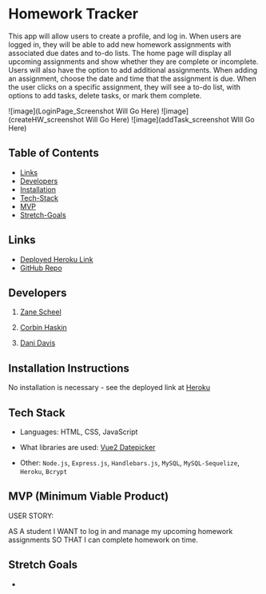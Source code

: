 # Homework Tracker

This app will allow users to create a profile, and log in. When users are logged in, they will be able to add new homework assignments with associated due dates and to-do lists. The home page will display all upcoming assignments and show whether they are complete or incomplete. Users will also have the option to add additional assignments. When adding an assignment, choose the date and time that the assignment is due. When the user clicks on a specific assignment, they will see a to-do list, with options to add tasks, delete tasks, or mark them complete.

![image](LoginPage_Screenshot Will Go Here)
![image](createHW_screenshot Will Go Here)
![image](addTask_screenshot WIll Go Here)

## Table of Contents

- [Links](#links)
- [Developers](#developers)
- [Installation](#installation)
- [Tech-Stack](#tech-stack)
- [MVP](#mvp)
- [Stretch-Goals](#stretch-goals)

## Links

- [Deployed Heroku Link](https://)
- [GitHub Repo](https://github.com/DaniDelia253/homework-tracker)

## Developers

1. [Zane Scheel](https://github.com/DerpVoltz)

2. [Corbin Haskin](https://github.com/CHaskin91)

3. [Dani Davis](https://github.com/DaniDelia253)

## Installation Instructions

No installation is necessary - see the deployed link at [Heroku](https://)

## Tech Stack

- Languages: HTML, CSS, JavaScript

- What libraries are used: [Vue2 Datepicker](https://www.npmjs.com/package/vue2-datepicker)

- Other: `Node.js`, `Express.js`, `Handlebars.js`, `MySQL`, `MySQL-Sequelize`, `Heroku`, `Bcrypt`

## MVP (Minimum Viable Product)

USER STORY:

AS A student
I WANT to log in and manage my upcoming homework assignments
SO THAT I can complete homework on time.

## Stretch Goals

-
